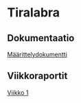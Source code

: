 # Tiralabra

## Dokumentaatio
[Määrittelydokumentti](./docs/maarittelydokumentti.md)

## Viikkoraportit
[Viikko 1](./docs/viikkoraportti1.md)
